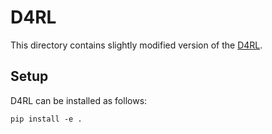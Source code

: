 # D4RL

This directory contains slightly modified version of the [D4RL](https://github.com/Farama-Foundation/D4RL).

## Setup

D4RL can be installed as follows:
```
pip install -e .
```